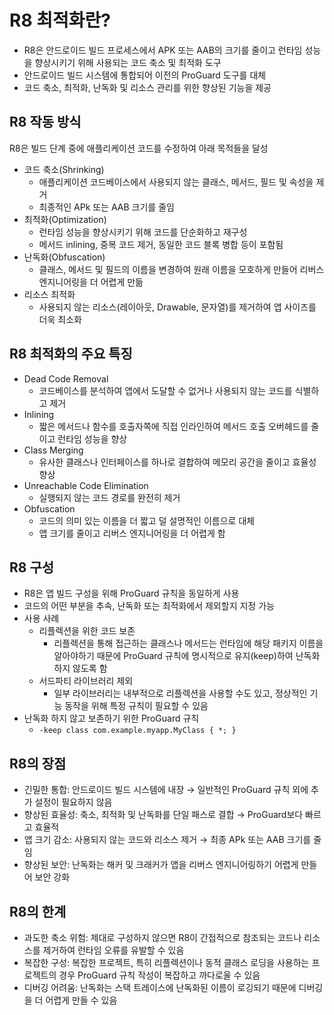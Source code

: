 # R8 최적화란?

<aside>

- R8은 안드로이드 빌드 프로세스에서 APK 또는 AAB의 크기를 줄이고 런타임 성능을 향상시키기 위해 사용되는 코드 축소 및 최적화 도구
- 안드로이드 빌드 시스템에 통합되어 이전의 ProGuard 도구를 대체
- 코드 축소, 최적화, 난독화 및 리소스 관리를 위한 향상된 기능을 제공
</aside>

## R8 작동 방식

R8은 빌드 단계 중에 애플리케이션 코드를 수정하여 아래 목적들을 달성

- 코드 축소(Shrinking)
    - 애플리케이션 코드베이스에서 사용되지 않는 클래스, 메서드, 필드 및 속성을 제거
    - 최종적인 APk 또는 AAB 크기를 줄임
- 최적화(Optimization)
    - 런타임 성능을 향상시키기 위해 코드를 단순화하고 재구성
    - 메서드 inlining, 중복 코드 제거, 동일한 코드 블록 병합 등이 포함됨
- 난독화(Obfuscation)
    - 클래스, 메서드 및 필드의 이름을 변경하여 원래 이름을 모호하게 만들어 리버스 엔지니어링을 더 어렵게 만듦
- 리소스 최적화
    - 사용되지 않는 리소스(레이아웃, Drawable, 문자열)를 제거하여 앱 사이즈를 더욱 최소화

## R8 최적화의 주요 특징

- Dead Code Removal
    - 코드베이스를 분석하여 앱에서 도달할 수 없거나 사용되지 않는 코드를 식별하고 제거
- Inlining
    - 짧은 메서드나 함수를 호출자쪽에 직접 인라인하여 메서드 호출 오버헤드를 줄이고 런타임 성능을 향상
- Class Merging
    - 유사한 클래스나 인터페이스를 하나로 결합하여 메모리 공간을 줄이고 효율성 향상
- Unreachable Code Elimination
    - 실행되지 않는 코드 경로를 완전히 제거
- Obfuscation
    - 코드의 의미 있는 이름을 더 짧고 덜 설명적인 이름으로 대체
    - 앱 크기를 줄이고 리버스 엔지니어링을 더 어렵게 함

## R8 구성

- R8은 앱 빌드 구성을 위해 ProGuard 규칙을 동일하게 사용
- 코드의 어떤 부분을 추속, 난독화 또는 최적화에서 제외할지 지정 가능
- 사용 사례
    - 리플렉션을 위한 코드 보존
        - 리플렉션을 통해 접근하는 클래스나 메서드는 런타임에 해당 패키지 이름을 알아야하기 때문에  ProGuard 규칙에 명시적으로 유지(keep)하여 난독화 하지 않도록 함
    - 서드파티 라이브러리 제외
        - 일부 라이브러리는 내부적으로 리플렉션을 사용할 수도 있고, 정상적인 기능 동작을 위해 특정 규칙이 필요할 수 있음
- 난독화 하지 않고 보존하기 위한 ProGuard 규칙
    - `‑keep class com.example.myapp.MyClass { *; }`

## R8의 장점

- 긴밀한 통합: 안드로이드 빌드 시스템에 내장 → 일반적인 ProGuard 규칙 외에 추가 설정이 필요하지 않음
- 향상된 효율성: 축소, 최적화 및 난독화를 단일 패스로 결합 → ProGuard보다 빠르고 효율적
- 앱 크기 감소: 사용되지 않는 코드와 리소스 제거 → 최종 APk 또는 AAB 크기를 줄임
- 향상된 보안: 난독화는 해커 및 크래커가 앱을 리버스 엔지니어링하기 어렵게 만들어 보안 강화

## R8의 한계

- 과도한 축소 위험: 제대로 구성하지 않으면 R8이 간접적으로 참조되는 코드나 리소스를 제거하여 런타임 오류를 유발할 수 있음
- 복잡한 구성: 복잡한 프로젝트, 특히 리플렉션이나 동적 클래스 로딩을 사용하는 프로젝트의 경우 ProGuard 규칙 작성이 복잡하고 까다로울 수 있음
- 디버깅 어려움: 난독화는 스택 트레이스에 난독화된 이름이 로깅되기 때문에 디버깅을 더 어렵게 만들 수 있음